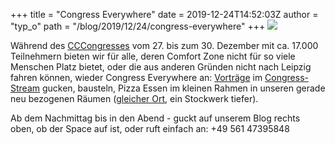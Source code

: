 +++
title = "Congress Everywhere"
date = 2019-12-24T14:52:03Z
author = "typ_o"
path = "/blog/2019/12/24/congress-everywhere"
+++
[![](/media/98ac74ff4bab49f7d4f7ff742ec10627edd141fd.serendipityThumb.png)](/media/98ac74ff4bab49f7d4f7ff742ec10627edd141fd.png)

Während des
[CCCongresses](https://www.ccc.de/en/updates/2019/36c3-in-leipzig "cccongress")
vom 27. bis zum 30. Dezember mit ca. 17.000 Teilnehmern bieten wir für
alle, deren Comfort Zone nicht für so viele Menschen Platz bietet, oder
die aus anderen Gründen nicht nach Leipzig fahren können, wieder
Congress Everywhere an:
[Vorträge](https://fahrplan.events.ccc.de/congress/2019/Fahrplan/) im
[Congress-Stream](https://streaming.media.ccc.de/ "stream") gucken,
bausteln, Pizza Essen im kleinen Rahmen in unseren gerade neu bezogenen
Räumen ([gleicher Ort](/kontakt/ "Anfahrt"), ein
Stockwerk tiefer).

Ab dem Nachmittag bis in den Abend - guckt auf unserem Blog rechts oben,
ob der Space auf ist, oder ruft einfach an: +49 561 47395848
